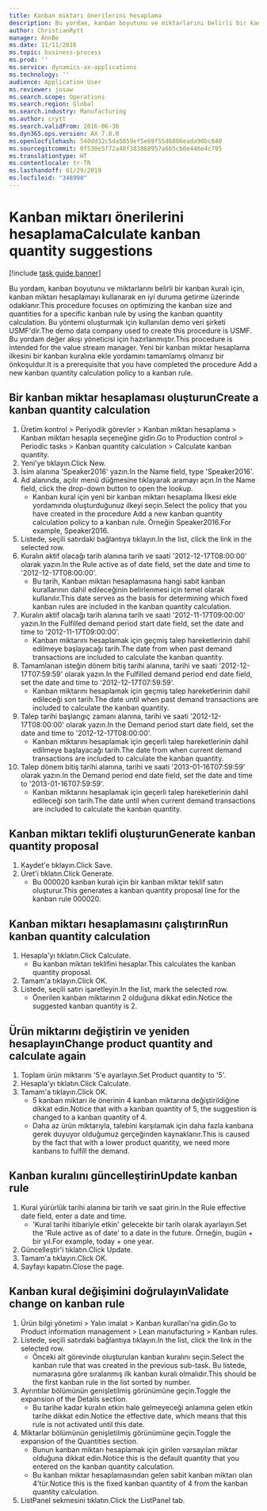 ```yaml
---
title: Kanban miktarı önerilerini hesaplama
description: Bu yordam, kanban boyutunu ve miktarlarını belirli bir kanban kuralı için, kanban miktarı hesaplamayı kullanarak en iyi duruma getirme üzerinde odaklanır.
author: ChristianRytt
manager: AnnBe
ms.date: 11/11/2016
ms.topic: business-process
ms.prod: ''
ms.service: dynamics-ax-applications
ms.technology: ''
audience: Application User
ms.reviewer: josaw
ms.search.scope: Operations
ms.search.region: Global
ms.search.industry: Manufacturing
ms.author: crytt
ms.search.validFrom: 2016-06-30
ms.dyn365.ops.version: AX 7.0.0
ms.openlocfilehash: 540dd32c5da5859ef5e69f55d6806eada90bc840
ms.sourcegitcommit: 0f530e5f72a40f383868957a6b5cb0e446e4c795
ms.translationtype: HT
ms.contentlocale: tr-TR
ms.lasthandoff: 01/29/2019
ms.locfileid: "348998"
---
```

# <a name="calculate-kanban-quantity-suggestions"></a><span data-ttu-id="6e51d-103">Kanban miktarı önerilerini hesaplama</span><span class="sxs-lookup"><span data-stu-id="6e51d-103">Calculate kanban quantity suggestions</span></span>

[!include [task guide banner](../../includes/task-guide-banner.md)]

<span data-ttu-id="6e51d-104">Bu yordam, kanban boyutunu ve miktarlarını belirli bir kanban kuralı için, kanban miktarı hesaplamayı kullanarak en iyi duruma getirme üzerinde odaklanır.</span><span class="sxs-lookup"><span data-stu-id="6e51d-104">This procedure focuses on optimizing the kanban size and quantities for a specific kanban rule by using the kanban quantity calculation.</span></span> <span data-ttu-id="6e51d-105">Bu yöntemi oluşturmak için kullanılan demo veri şirketi USMF'dir.</span><span class="sxs-lookup"><span data-stu-id="6e51d-105">The demo data company used to create this procedure is USMF.</span></span> <span data-ttu-id="6e51d-106">Bu yordam değer akışı yöneticisi için hazırlanmıştır.</span><span class="sxs-lookup"><span data-stu-id="6e51d-106">This procedure is intended for the value stream manager.</span></span> <span data-ttu-id="6e51d-107">Yeni bir kanban miktar hesaplama ilkesini bir kanban kuralına ekle yordamını tamamlamış olmanız bir önkoşuldur.</span><span class="sxs-lookup"><span data-stu-id="6e51d-107">It is a prerequisite that you have completed the procedure Add a new kanban quantity calculation policy to a kanban rule.</span></span>


## <a name="create-a-kanban-quantity-calculation"></a><span data-ttu-id="6e51d-108">Bir kanban miktar hesaplaması oluşturun</span><span class="sxs-lookup"><span data-stu-id="6e51d-108">Create a kanban quantity calculation</span></span>
1. <span data-ttu-id="6e51d-109">Üretim kontrol > Periyodik görevler > Kanban miktarı hesaplama > Kanban miktarı hesapla seçeneğine gidin.</span><span class="sxs-lookup"><span data-stu-id="6e51d-109">Go to Production control > Periodic tasks > Kanban quantity calculation > Calculate kanban quantity.</span></span>
2. <span data-ttu-id="6e51d-110">Yeni'ye tıklayın.</span><span class="sxs-lookup"><span data-stu-id="6e51d-110">Click New.</span></span>
3. <span data-ttu-id="6e51d-111">İsim alanına 'Speaker2016' yazın.</span><span class="sxs-lookup"><span data-stu-id="6e51d-111">In the Name field, type 'Speaker2016'.</span></span>
4. <span data-ttu-id="6e51d-112">Ad alanında, açılır menü düğmesine tıklayarak aramayı açın.</span><span class="sxs-lookup"><span data-stu-id="6e51d-112">In the Name field, click the drop-down button to open the lookup.</span></span>
    * <span data-ttu-id="6e51d-113">Kanban kural için yeni bir kanban miktarı hesaplama İlkesi ekle yordamında oluşturduğunuz ilkeyi seçin.</span><span class="sxs-lookup"><span data-stu-id="6e51d-113">Select the policy that you have created in the procedure Add a new kanban quantity calculation policy to a kanban rule.</span></span> <span data-ttu-id="6e51d-114">Örneğin Speaker2016.</span><span class="sxs-lookup"><span data-stu-id="6e51d-114">For example, Speaker2016.</span></span>  
5. <span data-ttu-id="6e51d-115">Listede, seçili satırdaki bağlantıya tıklayın.</span><span class="sxs-lookup"><span data-stu-id="6e51d-115">In the list, click the link in the selected row.</span></span>
6. <span data-ttu-id="6e51d-116">Kuralın aktif olacağı tarih alanına tarih ve saati '2012-12-17T08:00:00' olarak yazın.</span><span class="sxs-lookup"><span data-stu-id="6e51d-116">In the Rule active as of date field, set the date and time to '2012-12-17T08:00:00'.</span></span>
    * <span data-ttu-id="6e51d-117">Bu tarih, Kanban miktarı hesaplamasına hangi sabit kanban kurallarının dahil edileceğinin belirlenmesi için temel olarak kullanılır.</span><span class="sxs-lookup"><span data-stu-id="6e51d-117">This date serves as the basis for determining which fixed kanban rules are included in the kanban quantity calculation.</span></span>  
7. <span data-ttu-id="6e51d-118">Kuralın aktif olacağı tarih alanına tarih ve saati '2012-11-17T09:00:00' yazın.</span><span class="sxs-lookup"><span data-stu-id="6e51d-118">In the Fulfilled demand period start date field, set the date and time to '2012-11-17T09:00:00'.</span></span>
    * <span data-ttu-id="6e51d-119">Kanban miktarını hesaplamak için geçmiş talep hareketlerinin dahil edilmeye başlayacağı tarih.</span><span class="sxs-lookup"><span data-stu-id="6e51d-119">The date from when past demand transactions are included to calculate the kanban quantity.</span></span>  
8. <span data-ttu-id="6e51d-120">Tamamlanan isteğin dönem bitiş tarihi alanına, tarihi ve saati '2012-12-17T07:59:59' olarak yazın.</span><span class="sxs-lookup"><span data-stu-id="6e51d-120">In the Fulfilled demand period end date field, set the date and time to '2012-12-17T07:59:59'.</span></span>
    * <span data-ttu-id="6e51d-121">Kanban miktarını hesaplamak için geçmiş talep hareketlerinin dahil edileceği son tarih.</span><span class="sxs-lookup"><span data-stu-id="6e51d-121">The date until when past demand transactions are included to calculate the kanban quantity.</span></span>  
9. <span data-ttu-id="6e51d-122">Talep tarihi başlangıç zamanı alanına, tarihi ve saati '2012-12-17T08:00:00' olarak yazın.</span><span class="sxs-lookup"><span data-stu-id="6e51d-122">In the Demand period start date field, set the date and time to '2012-12-17T08:00:00'.</span></span>
    * <span data-ttu-id="6e51d-123">Kanban miktarını hesaplamak için geçerli talep hareketlerinin dahil edilmeye başlayacağı tarih.</span><span class="sxs-lookup"><span data-stu-id="6e51d-123">The date from when current demand transactions are included to calculate the kanban quantity.</span></span>  
10. <span data-ttu-id="6e51d-124">Talep dönem bitiş tarihi alanına, tarihi ve saati '2013-01-16T07:59:59' olarak yazın.</span><span class="sxs-lookup"><span data-stu-id="6e51d-124">In the Demand period end date field, set the date and time to '2013-01-16T07:59:59'.</span></span>
    * <span data-ttu-id="6e51d-125">Kanban miktarını hesaplamak için geçerli talep hareketlerinin dahil edileceği son tarih.</span><span class="sxs-lookup"><span data-stu-id="6e51d-125">The date until when current demand transactions are included to calculate the kanban quantity.</span></span>  

## <a name="generate-kanban-quantity-proposal"></a><span data-ttu-id="6e51d-126">Kanban miktarı teklifi oluşturun</span><span class="sxs-lookup"><span data-stu-id="6e51d-126">Generate kanban quantity proposal</span></span>
1. <span data-ttu-id="6e51d-127">Kaydet'e tıklayın.</span><span class="sxs-lookup"><span data-stu-id="6e51d-127">Click Save.</span></span>
2. <span data-ttu-id="6e51d-128">Üret'i tıklatın.</span><span class="sxs-lookup"><span data-stu-id="6e51d-128">Click Generate.</span></span>
    * <span data-ttu-id="6e51d-129">Bu 000020 kanban kuralı için bir kanban miktar teklif satırı oluşturur.</span><span class="sxs-lookup"><span data-stu-id="6e51d-129">This generates a kanban quantity proposal line for the kanban rule 000020.</span></span>  

## <a name="run-kanban-quantity-calculation"></a><span data-ttu-id="6e51d-130">Kanban miktarı hesaplamasını çalıştırın</span><span class="sxs-lookup"><span data-stu-id="6e51d-130">Run kanban quantity calculation</span></span>
1. <span data-ttu-id="6e51d-131">Hesapla'yı tıklatın.</span><span class="sxs-lookup"><span data-stu-id="6e51d-131">Click Calculate.</span></span>
    * <span data-ttu-id="6e51d-132">Bu kanban miktarı teklifini hesaplar.</span><span class="sxs-lookup"><span data-stu-id="6e51d-132">This calculates the kanban quantity proposal.</span></span>  
2. <span data-ttu-id="6e51d-133">Tamam'a tıklayın.</span><span class="sxs-lookup"><span data-stu-id="6e51d-133">Click OK.</span></span>
3. <span data-ttu-id="6e51d-134">Listede, seçili satırı işaretleyin.</span><span class="sxs-lookup"><span data-stu-id="6e51d-134">In the list, mark the selected row.</span></span>
    * <span data-ttu-id="6e51d-135">Önerilen kanban miktarının 2 olduğuna dikkat edin.</span><span class="sxs-lookup"><span data-stu-id="6e51d-135">Notice the suggested kanban quantity is 2.</span></span>  

## <a name="change-product-quantity-and-calculate-again"></a><span data-ttu-id="6e51d-136">Ürün miktarını değiştirin ve yeniden hesaplayın</span><span class="sxs-lookup"><span data-stu-id="6e51d-136">Change product quantity and calculate again</span></span>
1. <span data-ttu-id="6e51d-137">Toplam ürün miktarını '5'e ayarlayın.</span><span class="sxs-lookup"><span data-stu-id="6e51d-137">Set Product quantity to '5'.</span></span>
2. <span data-ttu-id="6e51d-138">Hesapla'yı tıklatın.</span><span class="sxs-lookup"><span data-stu-id="6e51d-138">Click Calculate.</span></span>
3. <span data-ttu-id="6e51d-139">Tamam'a tıklayın.</span><span class="sxs-lookup"><span data-stu-id="6e51d-139">Click OK.</span></span>
    * <span data-ttu-id="6e51d-140">5 kanban miktarı ile önerinin 4 kanban miktarına değiştirildiğine dikkat edin.</span><span class="sxs-lookup"><span data-stu-id="6e51d-140">Notice that with a kanban quantity of 5, the suggestion is changed to a kanban quantity of 4.</span></span>  
    * <span data-ttu-id="6e51d-141">Daha az ürün miktarıyla, talebini karşılamak için daha fazla kanbana gerek duyuyor olduğumuz gerçeğinden kaynaklanır.</span><span class="sxs-lookup"><span data-stu-id="6e51d-141">This is caused by the fact that with a lower product quantity, we need more kanbans to fulfill the demand.</span></span>  

## <a name="update-kanban-rule"></a><span data-ttu-id="6e51d-142">Kanban kuralını güncelleştirin</span><span class="sxs-lookup"><span data-stu-id="6e51d-142">Update kanban rule</span></span>
1. <span data-ttu-id="6e51d-143">Kural yürürlük tarihi alanına bir tarih ve saat girin.</span><span class="sxs-lookup"><span data-stu-id="6e51d-143">In the Rule effective date field, enter a date and time.</span></span>
    * <span data-ttu-id="6e51d-144">'Kural tarihi itibariyle etkin' gelecekte bir tarih olarak ayarlayın.</span><span class="sxs-lookup"><span data-stu-id="6e51d-144">Set the 'Rule active as of date' to a date in the future.</span></span> <span data-ttu-id="6e51d-145">Örneğin, bugün + bir yıl.</span><span class="sxs-lookup"><span data-stu-id="6e51d-145">For example, today + one year.</span></span>  
2. <span data-ttu-id="6e51d-146">Güncelleştir'i tıklatın.</span><span class="sxs-lookup"><span data-stu-id="6e51d-146">Click Update.</span></span>
3. <span data-ttu-id="6e51d-147">Tamam'a tıklayın.</span><span class="sxs-lookup"><span data-stu-id="6e51d-147">Click OK.</span></span>
4. <span data-ttu-id="6e51d-148">Sayfayı kapatın.</span><span class="sxs-lookup"><span data-stu-id="6e51d-148">Close the page.</span></span>

## <a name="validate-change-on-kanban-rule"></a><span data-ttu-id="6e51d-149">Kanban kural değişimini doğrulayın</span><span class="sxs-lookup"><span data-stu-id="6e51d-149">Validate change on kanban rule</span></span>
1. <span data-ttu-id="6e51d-150">Ürün bilgi yönetimi > Yalın imalat > Kanban kuralları'na gidin.</span><span class="sxs-lookup"><span data-stu-id="6e51d-150">Go to Product information management > Lean manufacturing > Kanban rules.</span></span>
2. <span data-ttu-id="6e51d-151">Listede, seçili satırdaki bağlantıya tıklayın.</span><span class="sxs-lookup"><span data-stu-id="6e51d-151">In the list, click the link in the selected row.</span></span>
    * <span data-ttu-id="6e51d-152">Önceki alt görevinde oluşturulan kanban kuralını seçin.</span><span class="sxs-lookup"><span data-stu-id="6e51d-152">Select the kanban rule that was created in the previous sub-task.</span></span> <span data-ttu-id="6e51d-153">Bu listede, numarasına göre sıralanmış ilk kanban kuralı olmalıdır.</span><span class="sxs-lookup"><span data-stu-id="6e51d-153">This should be the first kanban rule in the list sorted by number.</span></span>  
3. <span data-ttu-id="6e51d-154">Ayrıntılar bölümünün genişletilmiş görünümüne geçin.</span><span class="sxs-lookup"><span data-stu-id="6e51d-154">Toggle the expansion of the Details section.</span></span>
    * <span data-ttu-id="6e51d-155">Bu tarihe kadar kuralın etkin hale gelmeyeceği anlamına gelen etkin tarihe dikkat edin.</span><span class="sxs-lookup"><span data-stu-id="6e51d-155">Notice the effective date, which means that this rule is not activated until this date.</span></span>  
4. <span data-ttu-id="6e51d-156">Miktarlar bölümünün genişletilmiş görünümüne geçin.</span><span class="sxs-lookup"><span data-stu-id="6e51d-156">Toggle the expansion of the Quantities section.</span></span>
    * <span data-ttu-id="6e51d-157">Bunun kanban miktarı hesaplamak için girilen varsayılan miktar olduğuna dikkat edin.</span><span class="sxs-lookup"><span data-stu-id="6e51d-157">Notice this is the default quantity that you entered on the kanban quantity calculation.</span></span>  
    * <span data-ttu-id="6e51d-158">Bu kanban miktar hesaplamasından gelen sabit kanban miktarı olan 4'tür.</span><span class="sxs-lookup"><span data-stu-id="6e51d-158">Notice this is the fixed kanban quantity of 4 from the kanban quantity calculation.</span></span>  
5. <span data-ttu-id="6e51d-159">ListPanel sekmesini tıklatın.</span><span class="sxs-lookup"><span data-stu-id="6e51d-159">Click the ListPanel tab.</span></span>

